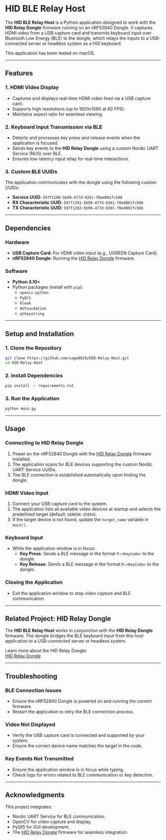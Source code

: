 # HID BLE Relay Host

The **HID BLE Relay Host** is a Python application designed to work with the **HID Relay Dongle** firmware running on an nRF52840 Dongle. It captures HDMI video from a USB capture card and transmits keyboard input over Bluetooth Low Energy (BLE) to the dongle, which relays the inputs to a USB-connected server or headless system as a HID keyboard.

This application has been tested on macOS.

---

## Features

### 1. **HDMI Video Display**
- Captures and displays real-time HDMI video feed via a USB capture card.
- Supports high resolutions (up to 1920x1080 at 60 FPS).
- Maintains aspect ratio for seamless viewing.

### 2. **Keyboard Input Transmission via BLE**
- Detects and processes key press and release events when the application is focused.
- Sends key events to the **HID Relay Dongle** using a custom Nordic UART Service (NUS) over BLE.
- Ensures low-latency input relay for real-time interactions.

### 3. **Custom BLE UUIDs**
The application communicates with the dongle using the following custom UUIDs:
- **Service UUID**: `597f1290-5b99-477d-9261-f0ed801fc566`
- **RX Characteristic UUID**: `597f1291-5b99-477d-9261-f0ed801fc566`
- **TX Characteristic UUID**: `597f1292-5b99-477d-9261-f0ed801fc566`

---

## Dependencies

### Hardware
- **USB Capture Card**: For HDMI video input (e.g., UGREEN Capture Card).
- **nRF52840 Dongle**: Running the [HID Relay Dongle](https://github.com/saga0619/HID-Relay-Dongle) firmware.

### Software
- **Python 3.10+**
- Python packages (install with `pip`):
  - `opencv-python`
  - `PyQt5`
  - `bleak`
  - `AVFoundation`
  - `qtkeystring`

---

## Setup and Installation

### 1. Clone the Repository
```bash
git clone https://github.com/saga0619/HID-Relay-Host.git
cd HID-Relay-Host
```

### 2. Install Dependencies
```bash
pip install -r requirements.txt
```

### 3. Run the Application
```bash
python main.py
```

---

## Usage

### Connecting to HID Relay Dongle
1. Power on the nRF52840 Dongle with the [HID Relay Dongle](https://github.com/saga0619/HID-Relay-Dongle) firmware installed.
2. The application scans for BLE devices supporting the custom Nordic UART Service UUIDs.
3. The BLE connection is established automatically upon finding the dongle.

### HDMI Video Input
1. Connect your USB capture card to the system.
2. The application lists all available video devices at startup and selects the predefined target (default: `UGREEN-25854`).
3. If the target device is not found, update the `target_name` variable in `main()`.

### Keyboard Input
- While the application window is in focus:
  - **Key Press**: Sends a BLE message in the format `P:<KeyCode>` to the dongle.
  - **Key Release**: Sends a BLE message in the format `R:<KeyCode>` to the dongle.

### Closing the Application
- Exit the application window to stop video capture and BLE communication.

---

## Related Project: HID Relay Dongle

The **HID BLE Relay Host** works in conjunction with the **HID Relay Dongle** firmware. The dongle bridges the BLE keyboard input from this host application to a USB-connected server or headless system.

Learn more about the HID Relay Dongle:  
[HID Relay Dongle](https://github.com/saga0619/HID-Relay-Dongle)

---

## Troubleshooting

### BLE Connection Issues
- Ensure the nRF52840 Dongle is powered on and running the correct firmware.
- Restart the application to retry the BLE connection process.

### Video Not Displayed
- Verify the USB capture card is connected and supported by your system.
- Ensure the correct device name matches the target in the code.

### Key Events Not Transmitted
- Ensure the application window is in focus while typing.
- Check logs for errors related to BLE communication or key detection.

---

## Acknowledgments

This project integrates:
- Nordic UART Service for BLE communication.
- OpenCV for video capture and display.
- PyQt5 for GUI development.
- The [HID Relay Dongle](https://github.com/saga0619/HID-Relay-Dongle) firmware for seamless integration.